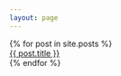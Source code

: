 ```yaml
---
layout: page
---
```


<style>ul {
    padding-inline-start: 0;
    list-style: none;
}</style>

<ul class="posts">
{% for post in site.posts %}
<li><a href="{{ post.url }}" title="{{ post.title }}">{{ post.title }}</a></li>
 {% endfor %}</ul>
 
